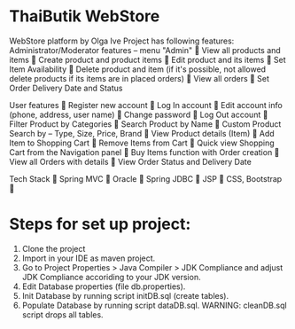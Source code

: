 # ThaiButik WebStore
WebStore platform by Olga Ive
Project has following features:
Administrator/Moderator features – menu "Admin"
 View all products and items
 Create product and product items
 Edit product and its items
 Set Item Availability
 Delete product and item (if it's possible, not allowed delete products if its items are in placed orders)
 View all orders
 Set Order Delivery Date and Status

User features
 Register new account
 Log In account
 Edit account info (phone, address, user name)
 Change password
 Log Out account
 Filter Product by Categories
 Search Product by Name
 Custom Product Search by – Type, Size, Price, Brand
 View Product details (Item)
 Add Item to Shopping Cart
 Remove Items from Cart
 Quick view Shopping Cart from the Navigation panel
 Buy Items function with Order creation
 View all Orders with details
 View Order Status and Delivery Date

Tech Stack
 Spring MVC
 Oracle
 Spring JDBC
 JSP
 CSS, Bootstrap
 


Steps for set up project:
===========
1. Clone the project 
2. Import in your IDE as maven project.
3. Go to Project Properties > Java Compiler > JDK Compliance and  adjust JDK Compliance accoriding to your JDK version.
4. Edit Database properties (file db.properties).
5. Init Database by running script initDB.sql (create tables).
6. Populate Database by running script dataDB.sql.
 WARNING: cleanDB.sql script drops all tables.
